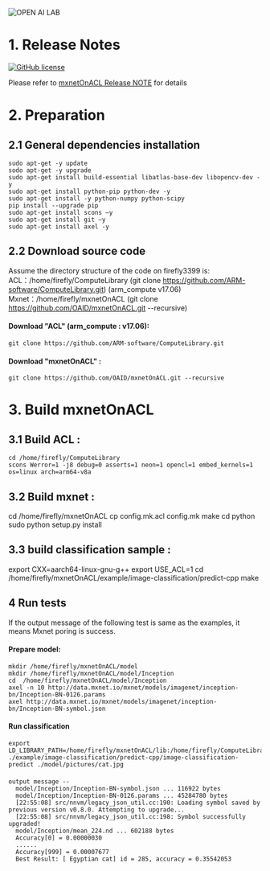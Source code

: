![OPEN AI LAB](https://github.com/OAID/mxnetOnACL/blob/master/acl_openailab/pics/openailab.png)

# 1. Release Notes
[![GitHub license](http://dmlc.github.io/img/apache2.svg)](./LICENSE)

Please refer to [mxnetOnACL Release NOTE](https://github.com/OAID/mxnetOnACL/tree/master/acl_openailab/Reversion.md) for details

# 2. Preparation
## 2.1 General dependencies installation
	sudo apt-get -y update
	sodo apt-get -y upgrade
	sudo apt-get install build-essential libatlas-base-dev libopencv-dev -y 
    sudo apt-get install python-pip python-dev -y
    sudo apt-get install -y python-numpy python-scipy
    pip install --upgrade pip
    sudo apt-get install scons –y
    sudo apt-get install git –y
	sudo apt-get install axel -y

## 2.2 Download source code
Assume the directory structure of the code on firefly3399 is:
   ACL：/home/firefly/ComputeLibrary (git clone https://github.com/ARM-software/ComputeLibrary.git) (arm_compute v17.06)
   Mxnet：/home/firefly/mxnetOnACL  (git clone https://github.com/OAID/mxnetOnACL.git --recursive)

#### Download "ACL" (arm_compute : v17.06):
	git clone https://github.com/ARM-software/ComputeLibrary.git
#### Download "mxnetOnACL" :
	git clone https://github.com/OAID/mxnetOnACL.git --recursive

# 3. Build mxnetOnACL
## 3.1 Build ACL :
	cd /home/firefly/ComputeLibrary
	scons Werror=1 -j8 debug=0 asserts=1 neon=1 opencl=1 embed_kernels=1 os=linux arch=arm64-v8a

## 3.2 Build mxnet :
  cd /home/firefly/mxnetOnACL
  cp config.mk.acl config.mk
  make
  cd python
  sudo python setup.py install

## 3.3 build classification sample :
  export CXX=aarch64-linux-gnu-g++
  export USE_ACL=1
  cd /home/firefly/mxnetOnACL/example/image-classification/predict-cpp
  make

## 4 Run tests
If the output message of the following test is same as the examples, it means Mxnet poring is success.

#### Prepare model:
    mkdir /home/firefly/mxnetOnACL/model
	mkdir /home/firefly/mxnetOnACL/model/Inception
	cd  /home/firefly/mxnetOnACL/model/Inception
	axel -n 10 http://data.mxnet.io/mxnet/models/imagenet/inception-bn/Inception-BN-0126.params
	axel http://data.mxnet.io/mxnet/models/imagenet/inception-bn/Inception-BN-symbol.json
#### Run classification
    export LD_LIBRARY_PATH=/home/firefly/mxnetOnACL/lib:/home/firefly/ComputeLibrary/build
	./example/image-classification/predict-cpp/image-classification-predict ./model/pictures/cat.jpg
####
	output message --
      model/Inception/Inception-BN-symbol.json ... 116922 bytes
      model/Inception/Inception-BN-0126.params ... 45284780 bytes
      [22:55:08] src/nnvm/legacy_json_util.cc:190: Loading symbol saved by previous version v0.8.0. Attempting to upgrade...
      [22:55:08] src/nnvm/legacy_json_util.cc:198: Symbol successfully upgraded!
      model/Inception/mean_224.nd ... 602188 bytes
      Accuracy[0] = 0.00000030
	  ......
      Accuracy[999] = 0.00007677
      Best Result: [ Egyptian cat] id = 285, accuracy = 0.35542053
####

